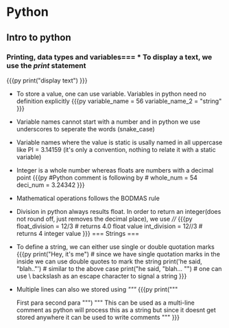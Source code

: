 # Python
## Intro to python
### Printing, data types and variables=== * To display a text, we use the *print* statement
{{{py
   print("display text")
}}}
* To store a value, one can use variable. Variables in python need no definition explicitly
{{{py
   variable_name = 56
   variable_name_2 = "string"
}}}
* Variable names cannot start with a number and in python we use underscores to seperate the words (snake_case)
* Variable names where the value is static is usally named in all uppercase like PI = 3.14159 (it's only a convention, nothing to relate it with a static variable)
* Integer is a whole number whereas floats are numbers with a decimal point
{{{py
   #Python comment is following by #
   whole_num = 54
   deci_num = 3.24342
}}}
* Mathematical operations follows the BODMAS rule
* Division in python always results float. In order to return an integer(does not round off, just removes the decimal place), we use *//*
{{{py
   float_division = 12/3 # returns 4.0 float value
   int_division = 12//3 # returns 4 integer value
}}}
=== Strings ===
* To define a string, we can either use single or double quotation marks
{{{py
   print("Hey, it's me") # since we have single quotation marks in the inside we can use double quotes to mark the string
   print('he said, "blah.."') # similar to the above case
   print("he said, \"blah... \"") # one can use \ backslash as an escape character to signal a string
}}}
* Multiple lines can also we stored using *"""*
{{{py
   print("""
   
   First para
   second para
   """)
   """
   This can be used as a multi-line comment as python will process this as a string but since it doesnt get stored anywhere it can be used to write comments
   """
}}}

